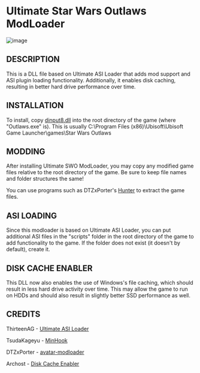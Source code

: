 # Ultimate Star Wars Outlaws ModLoader

![image](https://store.ubisoft.com/on/demandware.static/-/Sites-masterCatalog/default/dw23f30fd8/images/pdpbanner/645ba713a9ce0448bffa4c12-bg.jpg)

## DESCRIPTION

This is a DLL file based on Ultimate ASI Loader that adds mod support and ASI plugin loading functionality. Additionally, it enables disk caching, resulting in better hard drive performance over time.

## INSTALLATION

To install, copy [dinput8.dll](https://github.com/patrickmollohan/Ultimate-SWO-ModLoader/releases/latest/download/dinput8.dll) into the root directory of the game (where "Outlaws.exe" is). This is usually C:\Program Files (x86)\Ubisoft\Ubisoft Game Launcher\games\Star Wars Outlaws

## MODDING

After installing Ultimate SWO ModLoader, you may copy any modified game files relative to the root directory of the game. Be sure to keep file names and folder structures the same!

You can use programs such as DTZxPorter's [Hunter](https://dtzxporter.com/tools/hunter) to extract the game files.

## ASI LOADING

Since this modloader is based on Ultimate ASI Loader, you can put additional ASI files in the "scripts" folder in the root directory of the game to add functionality to the game. If the folder does not exist (it doesn't by default), create it.

## DISK CACHE ENABLER

This DLL now also enables the use of Windows's file caching, which should result in less hard drive activity over time. This may allow the game to run on HDDs and should also result in slightly better SSD performance as well.

## CREDITS

ThirteenAG - [Ultimate ASI Loader](https://github.com/ThirteenAG/Ultimate-ASI-Loader)

TsudaKageyu - [MinHook](https://github.com/TsudaKageyu/minhook)

DTZxPorter - [avatar-modloader](https://github.com/dtzxporter/avatar-modloader)

Archost - [Disk Cache Enabler](https://www.nexusmods.com/skyrimspecialedition/mods/100975)